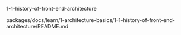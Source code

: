 1-1-history-of-front-end-architecture

packages/docs/learn/1-architecture-basics/1-1-history-of-front-end-architecture/README.md